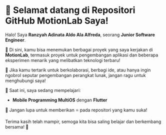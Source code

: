 # 👋 Selamat datang di Repositori GitHub MotionLab Saya!

Halo! Saya **Ranzyah Adinata Aldo Ala Alfreda**, seorang **Junior Software Engineer**.

🔧 Di sini, kamu bisa menemukan berbagai proyek yang saya kerjakan di **MotionLab**, termasuk proyek untuk pengembangan aplikasi dan beberapa eksperimen menarik yang melibatkan teknologi terbaru!

🚀 Jika kamu tertarik untuk berkolaborasi, berbagi ide, atau hanya ingin ngobrol seputar pengembangan perangkat lunak, jangan ragu untuk menghubungi saya!

🌱 Saat ini, saya sedang mempelajari:

- **Mobile Programming MultiOS** dengan **Flutter**

💬 Jangan lupa untuk memberikan ⭐ pada repositori yang kamu suka!

Terima kasih telah mampir, semoga kita bisa saling belajar dan berkembang bersama! 🙌
